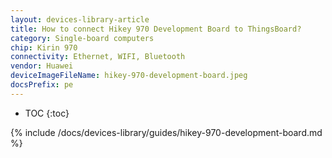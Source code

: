 ```yaml
---
layout: devices-library-article
title: How to connect Hikey 970 Development Board to ThingsBoard?
category: Single-board computers
chip: Kirin 970
connectivity: Ethernet, WIFI, Bluetooth
vendor: Huawei
deviceImageFileName: hikey-970-development-board.jpeg
docsPrefix: pe
---
```



* TOC
{:toc}

{% include /docs/devices-library/guides/hikey-970-development-board.md %}